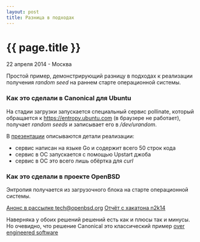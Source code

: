 ```yaml
---
layout: post
title: Разница в подходах
---
```


{{ page.title }}
================

<p class="meta">22 апреля 2014 - Москва</p>

Простой пример, демонстрирующий разницу в подходах к реализации получения *random seed*
на раннем старте операционной системы.

### Как это сделали в Canonical для Ubuntu

На стадии загрузки запускается специальный сервис pollinate,
который обращается к https://entropy.ubuntu.com (в браузере не работает),
получает *random seeds* и записывает его в */dev/urandom*.

В [презентации](http://blog.dustinkirkland.com/2014/02/random-seeds-in-ubuntu-1404-lts-cloud.html)
описываются детали реализации:

* сервис написан на языке Go и содержит всего 50 строк кода
* сервис в ОС запускается с помощью Upstart джоба
* сервис в ОС это всего лишь обёртка для *curl*

### Как это сделали в проекте OpenBSD

Энтропия получается из загрузочного блока на старте операционной системы.

[Анонс в рассылке tech@openbsd.org](http://marc.info/?l=openbsd-tech&m=138829898720574&w=4)
[Отчёт с хакатона n2k14](http://undeadly.org/cgi?action=article&sid=20140127083112)

Наверняка у обоих решений решений есть как и плюсы так и минусы.
Но очевидно, что решение Canonical это классический пример
[over engineered software](https://en.wikipedia.org/wiki/Overengineering)
